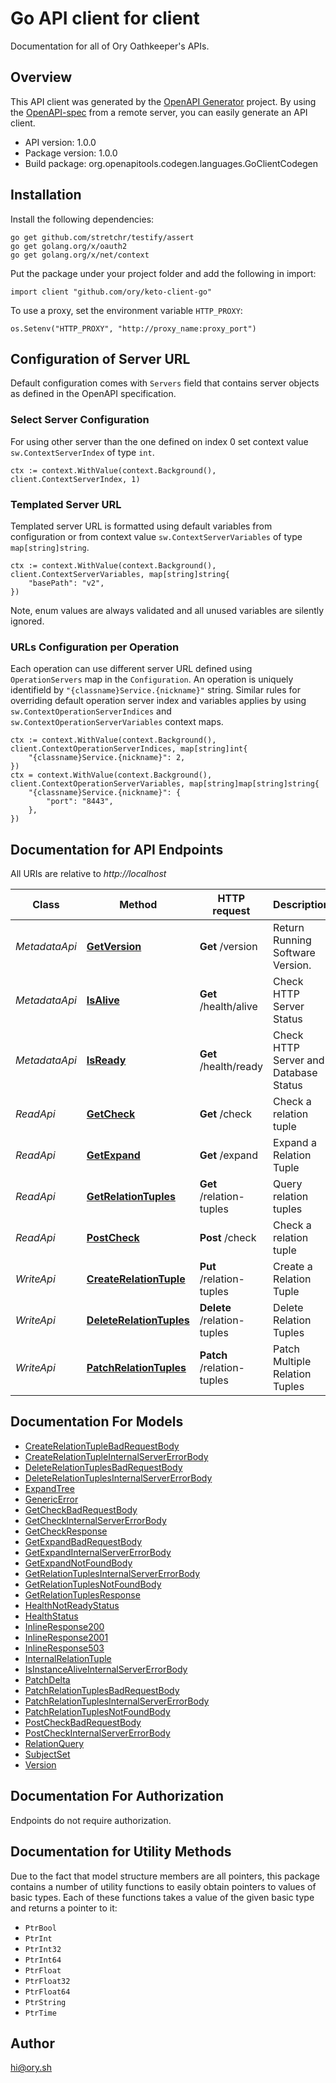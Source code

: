 # Go API client for client

Documentation for all of Ory Oathkeeper's APIs.


## Overview
This API client was generated by the [OpenAPI Generator](https://openapi-generator.tech) project.  By using the [OpenAPI-spec](https://www.openapis.org/) from a remote server, you can easily generate an API client.

- API version: 1.0.0
- Package version: 1.0.0
- Build package: org.openapitools.codegen.languages.GoClientCodegen

## Installation

Install the following dependencies:

```shell
go get github.com/stretchr/testify/assert
go get golang.org/x/oauth2
go get golang.org/x/net/context
```

Put the package under your project folder and add the following in import:

```golang
import client "github.com/ory/keto-client-go"
```

To use a proxy, set the environment variable `HTTP_PROXY`:

```golang
os.Setenv("HTTP_PROXY", "http://proxy_name:proxy_port")
```

## Configuration of Server URL

Default configuration comes with `Servers` field that contains server objects as defined in the OpenAPI specification.

### Select Server Configuration

For using other server than the one defined on index 0 set context value `sw.ContextServerIndex` of type `int`.

```golang
ctx := context.WithValue(context.Background(), client.ContextServerIndex, 1)
```

### Templated Server URL

Templated server URL is formatted using default variables from configuration or from context value `sw.ContextServerVariables` of type `map[string]string`.

```golang
ctx := context.WithValue(context.Background(), client.ContextServerVariables, map[string]string{
	"basePath": "v2",
})
```

Note, enum values are always validated and all unused variables are silently ignored.

### URLs Configuration per Operation

Each operation can use different server URL defined using `OperationServers` map in the `Configuration`.
An operation is uniquely identifield by `"{classname}Service.{nickname}"` string.
Similar rules for overriding default operation server index and variables applies by using `sw.ContextOperationServerIndices` and `sw.ContextOperationServerVariables` context maps.

```
ctx := context.WithValue(context.Background(), client.ContextOperationServerIndices, map[string]int{
	"{classname}Service.{nickname}": 2,
})
ctx = context.WithValue(context.Background(), client.ContextOperationServerVariables, map[string]map[string]string{
	"{classname}Service.{nickname}": {
		"port": "8443",
	},
})
```

## Documentation for API Endpoints

All URIs are relative to *http://localhost*

Class | Method | HTTP request | Description
------------ | ------------- | ------------- | -------------
*MetadataApi* | [**GetVersion**](docs/MetadataApi.md#getversion) | **Get** /version | Return Running Software Version.
*MetadataApi* | [**IsAlive**](docs/MetadataApi.md#isalive) | **Get** /health/alive | Check HTTP Server Status
*MetadataApi* | [**IsReady**](docs/MetadataApi.md#isready) | **Get** /health/ready | Check HTTP Server and Database Status
*ReadApi* | [**GetCheck**](docs/ReadApi.md#getcheck) | **Get** /check | Check a relation tuple
*ReadApi* | [**GetExpand**](docs/ReadApi.md#getexpand) | **Get** /expand | Expand a Relation Tuple
*ReadApi* | [**GetRelationTuples**](docs/ReadApi.md#getrelationtuples) | **Get** /relation-tuples | Query relation tuples
*ReadApi* | [**PostCheck**](docs/ReadApi.md#postcheck) | **Post** /check | Check a relation tuple
*WriteApi* | [**CreateRelationTuple**](docs/WriteApi.md#createrelationtuple) | **Put** /relation-tuples | Create a Relation Tuple
*WriteApi* | [**DeleteRelationTuples**](docs/WriteApi.md#deleterelationtuples) | **Delete** /relation-tuples | Delete Relation Tuples
*WriteApi* | [**PatchRelationTuples**](docs/WriteApi.md#patchrelationtuples) | **Patch** /relation-tuples | Patch Multiple Relation Tuples


## Documentation For Models

 - [CreateRelationTupleBadRequestBody](docs/CreateRelationTupleBadRequestBody.md)
 - [CreateRelationTupleInternalServerErrorBody](docs/CreateRelationTupleInternalServerErrorBody.md)
 - [DeleteRelationTuplesBadRequestBody](docs/DeleteRelationTuplesBadRequestBody.md)
 - [DeleteRelationTuplesInternalServerErrorBody](docs/DeleteRelationTuplesInternalServerErrorBody.md)
 - [ExpandTree](docs/ExpandTree.md)
 - [GenericError](docs/GenericError.md)
 - [GetCheckBadRequestBody](docs/GetCheckBadRequestBody.md)
 - [GetCheckInternalServerErrorBody](docs/GetCheckInternalServerErrorBody.md)
 - [GetCheckResponse](docs/GetCheckResponse.md)
 - [GetExpandBadRequestBody](docs/GetExpandBadRequestBody.md)
 - [GetExpandInternalServerErrorBody](docs/GetExpandInternalServerErrorBody.md)
 - [GetExpandNotFoundBody](docs/GetExpandNotFoundBody.md)
 - [GetRelationTuplesInternalServerErrorBody](docs/GetRelationTuplesInternalServerErrorBody.md)
 - [GetRelationTuplesNotFoundBody](docs/GetRelationTuplesNotFoundBody.md)
 - [GetRelationTuplesResponse](docs/GetRelationTuplesResponse.md)
 - [HealthNotReadyStatus](docs/HealthNotReadyStatus.md)
 - [HealthStatus](docs/HealthStatus.md)
 - [InlineResponse200](docs/InlineResponse200.md)
 - [InlineResponse2001](docs/InlineResponse2001.md)
 - [InlineResponse503](docs/InlineResponse503.md)
 - [InternalRelationTuple](docs/InternalRelationTuple.md)
 - [IsInstanceAliveInternalServerErrorBody](docs/IsInstanceAliveInternalServerErrorBody.md)
 - [PatchDelta](docs/PatchDelta.md)
 - [PatchRelationTuplesBadRequestBody](docs/PatchRelationTuplesBadRequestBody.md)
 - [PatchRelationTuplesInternalServerErrorBody](docs/PatchRelationTuplesInternalServerErrorBody.md)
 - [PatchRelationTuplesNotFoundBody](docs/PatchRelationTuplesNotFoundBody.md)
 - [PostCheckBadRequestBody](docs/PostCheckBadRequestBody.md)
 - [PostCheckInternalServerErrorBody](docs/PostCheckInternalServerErrorBody.md)
 - [RelationQuery](docs/RelationQuery.md)
 - [SubjectSet](docs/SubjectSet.md)
 - [Version](docs/Version.md)


## Documentation For Authorization

 Endpoints do not require authorization.


## Documentation for Utility Methods

Due to the fact that model structure members are all pointers, this package contains
a number of utility functions to easily obtain pointers to values of basic types.
Each of these functions takes a value of the given basic type and returns a pointer to it:

* `PtrBool`
* `PtrInt`
* `PtrInt32`
* `PtrInt64`
* `PtrFloat`
* `PtrFloat32`
* `PtrFloat64`
* `PtrString`
* `PtrTime`

## Author

hi@ory.sh

